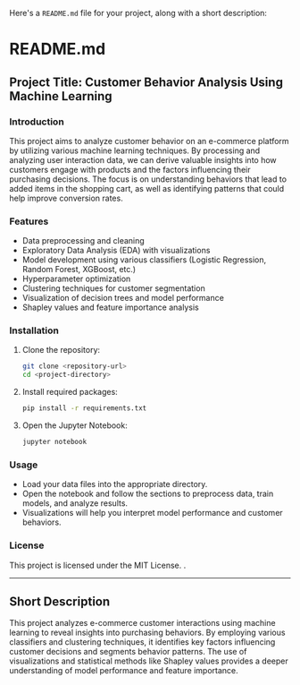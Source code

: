 Here's a `README.md` file for your project, along with a short description:

# README.md

## Project Title: Customer Behavior Analysis Using Machine Learning

### Introduction
This project aims to analyze customer behavior on an e-commerce platform by utilizing various machine learning techniques. By processing and analyzing user interaction data, we can derive valuable insights into how customers engage with products and the factors influencing their purchasing decisions. The focus is on understanding behaviors that lead to added items in the shopping cart, as well as identifying patterns that could help improve conversion rates.

### Features
- Data preprocessing and cleaning
- Exploratory Data Analysis (EDA) with visualizations
- Model development using various classifiers (Logistic Regression, Random Forest, XGBoost, etc.)
- Hyperparameter optimization
- Clustering techniques for customer segmentation
- Visualization of decision trees and model performance
- Shapley values and feature importance analysis

### Installation
1. Clone the repository:
   ```bash
   git clone <repository-url>
   cd <project-directory>
   ```

2. Install required packages:
   ```bash
   pip install -r requirements.txt
   ```

3. Open the Jupyter Notebook:
   ```bash
   jupyter notebook
   ```

### Usage
- Load your data files into the appropriate directory.
- Open the notebook and follow the sections to preprocess data, train models, and analyze results.
- Visualizations will help you interpret model performance and customer behaviors.

### License
This project is licensed under the MIT License.
.

---

## Short Description

This project analyzes e-commerce customer interactions using machine learning to reveal insights into purchasing behaviors. By employing various classifiers and clustering techniques, it identifies key factors influencing customer decisions and segments behavior patterns. The use of visualizations and statistical methods like Shapley values provides a deeper understanding of model performance and feature importance.